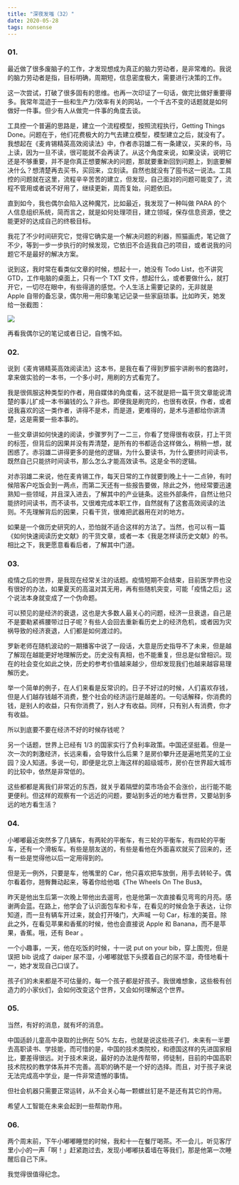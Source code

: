 ```yaml
---
title: "深夜发嗤（32）"
date: 2020-05-28
tags: nonsense
---
```


### 01.

最近做了很多废脑子的工作，才发现想成为真正的脑力劳动者，是非常难的。我说的脑力劳动者是指，目标明确，周期短，信息密度极大，需要进行决策的工作。

这一次尝试，打破了很多固有的思维。也再一次印证了一句话，做完比做好重要得多。我常年混迹于一些和生产力/效率有关的网站，一个千古不变的话题就是如何做好一件事。但少有人从做完一件事的角度去谈。

工具控一个普遍的思路是，建立一个流程模型，按照流程执行，Getting Things Done。问题在于，他们花费极大的力气去建立模型，模型建立之后，就没有了。我想起在《麦肯锡精英高效阅读法》中，作者赤羽雄二有一条建议，买来的书，马上读，因为一旦不读，很可能就不会再读了。从这个角度来说，如果没读，说明它还是不够重要，并不是你真正想要解决的问题，那就要重新回到问题上，到底要解决什么？想清楚再去买书，买回来，立刻读。自然也就没有了囤书这一说法。工具控的问题就在这里，流程辛辛苦苦的建立，但发现，自己面对的问题可能变了，流程不管用或者说不好用了，继续更新，周而复始，问题依旧。

直到如今，我也偶尔会陷入这种魔咒，比如最近，我发现了一种叫做 PARA 的个人信息组织系统，简而言之，就是如何处理项目，建立领域，保存信息资源，使之能更好的达成自己的终极目标。

我花了不少时间研究它，觉得它确实是一个解决问题的利器，照猫画虎，笔记做了不少，等到一步一步执行的时候发现，它依旧不合适我自己的项目，或者说我的问题它不是最好的解决方案。

说到这，我时常在看类似文章的时候，想起十一，她没有 Todo List，也不讲究 GTD，工作电脑的桌面上，只有一个 TXT 文件，想起什么，或者要做什么，就打开它，一切尽在眼中，有些得道的感觉。个人生活上需要记录的，无非就是 Apple 自带的备忘录，偶尔用一用印象笔记记录一些家庭琐事。比如昨天，她发给一张截图：

![](https://static.elizen.me/img/2020-05-28-71241590560412_.pic.jpg)

再看我偶尔记的笔记或者日记，自愧不如。

### 02.

说到《麦肯锡精英高效阅读法》这本书，是我在看了得到罗振宇讲刷书的套路时，拿来做实验的一本书，一个多小时，用刷的方式看完了。

我是很佩服这种类型的作者，用自媒体的角度看，这不就是把一篇干货文章能说清楚的事儿扩成一本书骗钱的么？非也。即便我是刷完的，也很有收获，作者，或者说我喜欢的这一类作者，讲得不是术，而是道，更难得的，是术与道都给你讲清楚，这是需要一些本事的。

一些文章讲如何快速的阅读，步骤罗列了一二三，你看了觉得很有收获，打上干货的标签，但背后的因果并没有弄清楚，是所有的书都适合这样做么，稍稍一想，就困惑了。赤羽雄二讲得更多的是他的逻辑，为什么要读书，为什么要挤时间读书，既然自己只能挤时间读书，那么怎么才能高效读书。这是全书的逻辑。

对赤羽雄二来说，他在麦肯锡工作，每天日常的工作就要到晚上十一二点钟，有时候陪客户吃饭会到一两点，而第二天还有一些报告要做，除此之外，他经常要迅速熟知一些领域，并且深入进去，了解其中的产业链条。这些外部条件，自然让他只能挤时间读书，而不读书，又很难完成本职工作，自然就有了这套高效阅读的法则。不先理解背后的因果，只看干货，很难把武器用在对的地方。

如果是一个做历史研究的人，恐怕就不适合这样的方法了。当然，也可以有一篇《如何快速阅读历史文献》的干货文章，或者一本《我是怎样读历史文献》的书。相比之下，我更愿意看看后者，了解其中门道。

### 03.

疫情之后的世界，是我现在经常关注的话题。疫情短期不会结束，目前医学界也没有很好的办法，如果夏天的高温对其无用，再有些随机突变，可能「疫情之后」这个说法本身就变成了一个伪命题。

可以预见的是经济的衰退，这也是大多数人最关心的问题，经济一旦衰退，自己是不是要勒紧裤腰带过日子呢？有些人会回去重新看历史上的经济危机，或者因为灾祸导致的经济衰退，人们都是如何渡过的。

罗新老师在随机波动的一期播客中说了一段话，大意是历史指导不了未来，但是越了解现在越能更好地理解历史。历史没有真相，也不能重复，但总是似曾相识。现在的社会变化如此之快，历史的参考价值越来越少，但却发现我们也越来越容易理解历史。

举一个简单的例子，在人们来看是反常识的。日子不好过的时候，人们喜欢存钱，但是人们越存钱越不消费，整个社会的经济运行是越差的。一句话解释，你消费的钱，是别人的收益，只有你消费了，别人才有收益。同样，只有别人有消费，你才有收益。

所以到底要不要在经济不好的时候存钱呢？

另一个话题，世界上已经有 1/3 的国家实行了负利率政策。中国还坚挺着。但是一次一次的刺激经济，长远来看，会导致什么后果？是房价攀升还是遍地荒芜的工业园？没人知道。多说一句，即便是北京上海这样的超级城市，房价在世界超大城市的比较中，依然是非常低的。

这些都都是离我们非常近的东西，就关乎着隔壁的菜市场会不会涨价，出行能不能更便利。但这样的观察有一个远近的问题，要站到多近的地方看世界，又要站到多远的地方看生活？

### 04.

小嘟嘟最近突然多了几辆车，有两轮的平衡车，有三轮的平衡车，有四轮的平衡车，还有一个滑板车。有些是朋友送的，有些是看他在外面喜欢就买了回来的，还有一些是觉得他以后一定用得到的。

但是无一例外，只要是车，他嘴里的 Car，他只喜欢把车放倒，用手去转轮子。偶尔看着你，翘臀舞动起来，等着你给他唱《The Wheels On The Bus》。

昨天是他出生后第一次晚上带他出去遛弯，也是他第一次直接看见弯弯的月亮。感谢两会蓝。在路上，他学会了认识面包车和卡车，在看见的时候会急于表达，让你知道，而一旦有辆车开过来，就会打开嗓门，大声喊 一句 Car，标准的美音。除此之外，在看见苹果和香蕉的时候，他也会直接说 Apple 和 Banana，而不是苹果，香蕉。哦，还有 Bear 。

一个小趣事，一天，他在吃饭的时候，十一说 put on your bib，穿上围兜，但是误把 bib 说成了 daiper 尿不湿，小嘟嘟就低下头摸着自己的尿不湿，奇怪地看十一，她才发现自己口误了。

孩子们的未来都是不可估量的，每一个孩子都是好孩子。我很难想象，这些极有创造力的小家伙们，会如何改变这个世界，又会如何理解这个世界。

### 05.

当然，有好的消息，就有坏的消息。

中国适龄儿童高中录取的比例在 50% 左右，也就是说这些孩子们，未来有一半要去高职读书、学技能，而可惜的是，中国的技术类院校，和德国这样的先进国家相比，要差得很远。对于技术来说，最好的办法是传帮带，师徒制，目前的中国高职技术院校的教学体系并不完善。高职的确不是一个好的选择。而且，对于孩子来说无法完成高中学业，是一件非常遗憾的事情。

但社会机器只需要正常运转，从不会关心每一颗螺丝钉是不是还有其它的作用。

希望人工智能在未来会起到一些帮助作用。

### 06.

两个周末前，下午小嘟嘟睡觉的时候，我和十一在餐厅喝茶。不一会儿，听见客厅里小小的一声「啊！」赶紧跑过去，发现小嘟嘟扶着墙在等我们，那是他第一次睡醒后自己下床。

我觉得很值得纪念。

